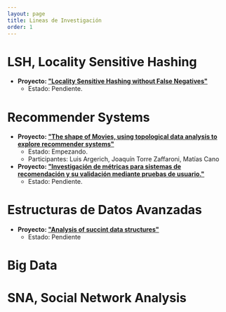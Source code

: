 ```yaml
---
layout: page
title: Lineas de Investigación
order: 1
---
```


# LSH, Locality Sensitive Hashing

- __Proyecto: ["Locality Sensitive Hashing without False Negatives"](/proyectos/LSH_no_false_neg.md)__
	- Estado: Pendiente.

# Recommender Systems

- __Proyecto: ["The shape of Movies, using topological data analysis to explore recommender systems"](/proyectos/Recsys_topo.md)__
	- Estado: Empezando.
	- Participantes: Luis Argerich, Joaquín Torre Zaffaroni, Matías Cano
- __Proyecto: ["Investigación de métricas para sistemas de recomendación y su validación mediante pruebas de usuario."](/proyectos/Recsys_metrics_user_tests.md)__
	- Estado: Pendiente.

# Estructuras de Datos Avanzadas

- __Proyecto: ["Analysis of succint data structures"](/proyectos/AdvDT_succint.md)__
	- Estado: Pendiente

# Big Data
# SNA, Social Network Analysis 
 
